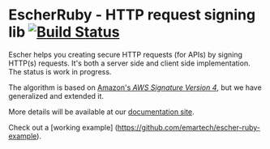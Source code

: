 EscherRuby - HTTP request signing lib [![Build Status](https://travis-ci.org/emartech/escher-ruby.svg?branch=master)](https://travis-ci.org/emartech/escher-ruby)
=====================================

Escher helps you creating secure HTTP requests (for APIs) by signing HTTP(s) requests. It's both a server side and client side implementation. The status is work in progress.

The algorithm is based on [Amazon's _AWS Signature Version 4_](http://docs.aws.amazon.com/AmazonS3/latest/API/sig-v4-authenticating-requests.html), but we have generalized and extended it.

More details will be available at our [documentation site](http://escherauth.io/).

Check out a [working example] (https://github.com/emartech/escher-ruby-example).
